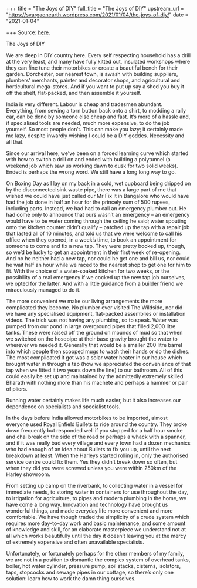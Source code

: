 +++
title = "The Joys of DIY"
full_title = "The Joys of DIY"
upstream_url = "https://svargaonearth.wordpress.com/2021/01/04/the-joys-of-diy/"
date = "2021-01-04"

+++
Source: [here](https://svargaonearth.wordpress.com/2021/01/04/the-joys-of-diy/).

The Joys of DIY

We are deep in DIY country here. Every self respecting household has a drill at the very least, and many have fully kitted out, insulated workshops where they can fine tune their motorbikes or create a beautiful bench for their garden. Dorchester, our nearest town, is awash with building suppliers, plumbers’ merchants, painter and decorator shops, and agricultural and horticultural mega-stores. And if you want to put up say a shed you buy it off the shelf, flat-packed, and then assemble it yourself.

India is very different. Labour is cheap and tradesmen abundant.
Everything, from sewing a torn button back onto a shirt, to modding a rally car, can be done by someone else cheap and fast. It’s more of a hassle and, if specialised tools are needed, much more expensive, to do the job yourself. So most people don’t. This can make you lazy; it certainly made me lazy, despite inwardly wishing I could be a DIY goddes. Necessity and all that. 

Since our arrival here, we’ve been on a forced learning curve which started with how to switch a drill on and ended with building a polytunnel (a weekend job which saw us working dawn to dusk for two solid weeks). Ended is perhaps the wrong word. We still have a long long way to go.

On Boxing Day as I lay on my back in a cold, wet cupboard being dripped on by the disconnected sink waste pipe, there was a large part of me that wished we could have just called our Mr Fix It in Bangalore who would have had the job done in half an hour for the princely sum of 500 rupees, including parts. Instead, we had had to call an emergency plumber out. He had come only to announce that ours wasn’t an emergency – an emergency would have to be water coming through the ceiling he said; water spouting onto the kitchen counter didn’t qualify – patched up the tap with a repair job that lasted all of 10 minutes, and told us that we were welcome to call his office when they opened, in a week’s time, to book an appointment for someone to come and fix a new tap.
They were pretty booked up, though, so we’d be lucky to get an appointment in their first week of re-opening. And no he neither had a new tap, nor could he get one and bill us, nor could he wait half an hour while we raced to the nearest shop to get one for him to fit. With the choice of a water-soaked kitchen for two weeks, or the possibility of a real emergency if we cocked up the new tap job ourselves, we opted for the latter. And with a little guidance from a builder friend we miraculously managed to do it.

The more convenient we make our living arrangements the more complicated they become. No plumber ever visited The Wildside, nor did we have any specialised equipment, flat-packed assemblies or installation videos.
The trick was not having any plumbing, so to speak. Water was pumped from our pond in large overground pipes that filled 2,000 litre tanks.
These were raised off the ground on mounds of mud so that when we switched on the hosepipe at their base gravity brought the water to wherever we needed it. Generally that would be a smaller 200 litre barrel into which people then scooped mugs to wash their hands or do the dishes. The most complicated it got was a solar water heater in our house which brought water in through a tap (how we appreciated the convenience of that tap when we fitted it two years down the line) to our bathroom. All of this could easily be set up and maintained by the admittedly extremely skilled Bharath with nothing more than his machete and perhaps a hammer or pair of pliers.

Running water certainly makes life much easier, but it also increases our dependence on specialists and specialist tools.

In the days before India allowed motorbikes to be imported, almost everyone used Royal Enfield Bullets to ride around the country. They broke down frequently but responded well if you stopped for a half hour smoke and chai break on the side of the road or perhaps a whack with a spanner, and if it was really bad every village and every town had a dozen mechanics who had enough of an idea about Bullets to fix you up, until the next breakdown at least. When the Harleys started rolling in, only the authorised service centre could fix them. Yes they didn’t break down so often, but when they did you were screwed unless you were within 250km of the Harley showroom.

From setting up camp on the riverbank, to collecting water in a vessel for immediate needs, to storing water in containers for use throughout the day, to irrigation for agriculture, to pipes and modern plumbing in the home, we have come a long way. Innovation and technology have brought us wonderful things, and made everyday life more convenient and more comfortable. We have though traded the simplicity of a crude system which requires more day-to-day work and basic maintenance, and some amount of knowledge and skill, for an elaborate masterpiece we understand not at all which works beautifully until the day it doesn’t leaving you at the mercy of extremely expensive and often unavailable specialists.

Unfortunately, or fortunately perhaps for the other members of my family, we are not in a position to dismantle the complex system of overhead tanks, boiler, hot water cylinder, pressure pump, soil stacks, cisterns, isolators, taps, stopcocks and sewage pipes in our cottage, so there’s only one solution: learn how to work the damn thing ourselves.

